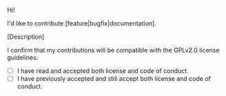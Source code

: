Hi!

I'd like to contribute [feature|bugfix|documentation].

[Description]

I confirm that my contributions will be compatible with the GPLv2.0 license guidelines.

* [ ] I have read and accepted both license and code of conduct.
* [ ] I have previously accepted and still accept both license and code of conduct.
